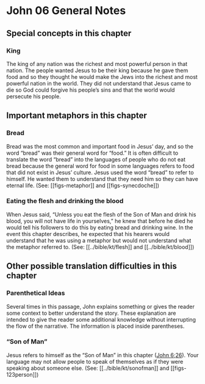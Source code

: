 # John 06 General Notes
## Special concepts in this chapter

### King

The king of any nation was the richest and most powerful person in that nation. The people wanted Jesus to be their king because he gave them food and so they thought he would make the Jews into the richest and most powerful nation in the world. They did not understand that Jesus came to die so God could forgive his people’s sins and that the world would persecute his people.

## Important metaphors in this chapter

### Bread

Bread was the most common and important food in Jesus’ day, and so the word “bread” was their general word for “food.” It is often difficult to translate the word “bread” into the languages of people who do not eat bread because the general word for food in some languages refers to food that did not exist in Jesus’ culture. Jesus used the word “bread” to refer to himself. He wanted them to understand that they need him so they can have eternal life. (See: [[figs-metaphor]] and [[figs-synecdoche]])

### Eating the flesh and drinking the blood

When Jesus said, “Unless you eat the flesh of the Son of Man and drink his blood, you will not have life in yourselves,” he knew that before he died he would tell his followers to do this by eating bread and drinking wine. In the event this chapter describes, he expected that his hearers would understand that he was using a metaphor but would not understand what the metaphor referred to. (See: [[../bible/kt/flesh]] and [[../bible/kt/blood]])

## Other possible translation difficulties in this chapter

### Parenthetical Ideas
Several times in this passage, John explains something or gives the reader some context to better understand the story. These explanation are intended to give the reader some additional knowledge without interrupting the flow of the narrative. The information is placed inside parentheses.

### “Son of Man”

Jesus refers to himself as the “Son of Man” in this chapter ([John 6;26](./26.md)). Your language may not allow people to speak of themselves as if they were speaking about someone else. (See: [[../bible/kt/sonofman]] and [[figs-123person]])